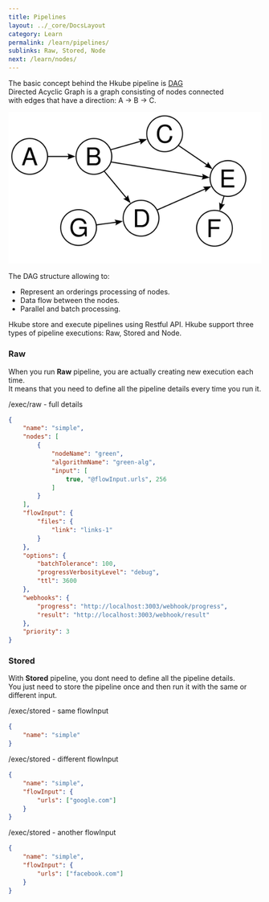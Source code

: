 ```yaml
---
title: Pipelines
layout: ../_core/DocsLayout
category: Learn
permalink: /learn/pipelines/
sublinks: Raw, Stored, Node
next: /learn/nodes/
---
```


The basic concept behind the Hkube pipeline is [DAG](https://en.wikipedia.org/wiki/Directed_acyclic_graph)  
Directed Acyclic Graph is a graph consisting of nodes connected  
with edges that have a direction: A -> B -> C.  

![Diagram](/img/execution/DAG.png)

The DAG structure allowing to:
 
* Represent an orderings processing of nodes.  
* Data flow between the nodes.  
* Parallel and batch processing.

Hkube store and execute pipelines using Restful API.
Hkube support three types of pipeline executions: Raw, Stored and Node.

### Raw

When you run **Raw** pipeline, you are actually creating new execution each time.  
It means that you need to define all the pipeline details every time you run it.

/exec/raw - full details

```json
{
    "name": "simple",
    "nodes": [
        {
            "nodeName": "green",
            "algorithmName": "green-alg",
            "input": [
                true, "@flowInput.urls", 256
            ]
        }
    ],
    "flowInput": {
        "files": {
            "link": "links-1"
        }
    },
    "options": {
        "batchTolerance": 100,
        "progressVerbosityLevel": "debug",
        "ttl": 3600
    },
    "webhooks": {
        "progress": "http://localhost:3003/webhook/progress",
        "result": "http://localhost:3003/webhook/result"
    },
    "priority": 3
}
```

### Stored

With **Stored** pipeline, you dont need to define all the pipeline details.  
You just need to store the pipeline once and then run it with the same or different input.

/exec/stored - same flowInput

```json
{
    "name": "simple"
}
```

/exec/stored - different flowInput

```json
{
    "name": "simple",
    "flowInput": {
        "urls": ["google.com"]
    }
}

```

/exec/stored - another flowInput

```json
{
    "name": "simple",
    "flowInput": {
        "urls": ["facebook.com"]
    }
}
```